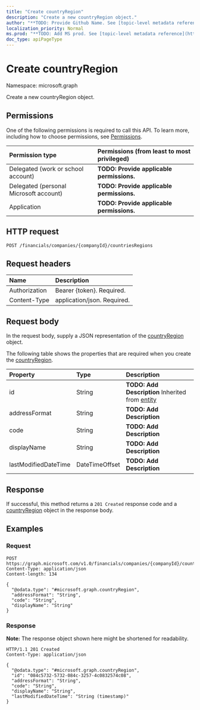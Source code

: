 ```yaml
---
title: "Create countryRegion"
description: "Create a new countryRegion object."
author: "**TODO: Provide Github Name. See [topic-level metadata reference](https://msgo.azurewebsites.net/add/document/guidelines/metadata.html#topic-level-metadata)**"
localization_priority: Normal
ms.prod: "**TODO: Add MS prod. See [topic-level metadata reference](https://msgo.azurewebsites.net/add/document/guidelines/metadata.html#topic-level-metadata)**"
doc_type: apiPageType
---
```


# Create countryRegion
Namespace: microsoft.graph



Create a new countryRegion object.

## Permissions
One of the following permissions is required to call this API. To learn more, including how to choose permissions, see [Permissions](/graph/permissions-reference).

|Permission type|Permissions (from least to most privileged)|
|:---|:---|
|Delegated (work or school account)|**TODO: Provide applicable permissions.**|
|Delegated (personal Microsoft account)|**TODO: Provide applicable permissions.**|
|Application|**TODO: Provide applicable permissions.**|

## HTTP request

<!-- {
  "blockType": "ignored"
}
-->
``` http
POST /financials/companies/{companyId}/countriesRegions
```

## Request headers
|Name|Description|
|:---|:---|
|Authorization|Bearer {token}. Required.|
|Content-Type|application/json. Required.|

## Request body
In the request body, supply a JSON representation of the [countryRegion](../resources/countryregion.md) object.

The following table shows the properties that are required when you create the [countryRegion](../resources/countryregion.md).

|Property|Type|Description|
|:---|:---|:---|
|id|String|**TODO: Add Description** Inherited from [entity](../resources/entity.md)|
|addressFormat|String|**TODO: Add Description**|
|code|String|**TODO: Add Description**|
|displayName|String|**TODO: Add Description**|
|lastModifiedDateTime|DateTimeOffset|**TODO: Add Description**|



## Response

If successful, this method returns a `201 Created` response code and a [countryRegion](../resources/countryregion.md) object in the response body.

## Examples

### Request
<!-- {
  "blockType": "request",
  "name": "create_countryregion_from_"
}
-->
``` http
POST https://graph.microsoft.com/v1.0/financials/companies/{companyId}/countriesRegions
Content-Type: application/json
Content-length: 134

{
  "@odata.type": "#microsoft.graph.countryRegion",
  "addressFormat": "String",
  "code": "String",
  "displayName": "String"
}
```


### Response
**Note:** The response object shown here might be shortened for readability.
<!-- {
  "blockType": "response",
  "truncated": true,
  "@odata.type": "microsoft.graph.countryRegion"
}
-->
``` http
HTTP/1.1 201 Created
Content-Type: application/json

{
  "@odata.type": "#microsoft.graph.countryRegion",
  "id": "084c5732-5732-084c-3257-4c0832574c08",
  "addressFormat": "String",
  "code": "String",
  "displayName": "String",
  "lastModifiedDateTime": "String (timestamp)"
}
```

